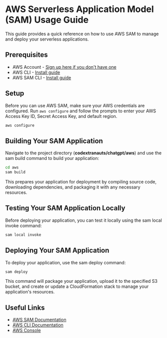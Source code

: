 # AWS Serverless Application Model (SAM) Usage Guide

This guide provides a quick reference on how to use AWS SAM to manage and deploy your serverless applications.

## Prerequisites

- AWS Account - [Sign up here if you don't have one](https://portal.aws.amazon.com/gp/aws/developer/registration/index.html)
- AWS CLI - [Install guide](https://docs.aws.amazon.com/cli/latest/userguide/cli-chap-install.html)
- AWS SAM CLI - [Install guide](https://docs.aws.amazon.com/serverless-application-model/latest/developerguide/serverless-sam-cli-install.html)

## Setup

Before you can use AWS SAM, make sure your AWS credentials are configured. Run `aws configure` and follow the prompts to enter your AWS Access Key ID, Secret Access Key, and default region.

```bash
aws configure
```

## Building Your SAM Application

Navigate to the project directory (**codextranauts/chatgpt/aws**) and use the sam build command to build your application:

```bash
cd aws
sam build
```

This prepares your application for deployment by compiling source code, downloading dependencies, and packaging it with any necessary resources.

## Testing Your SAM Application Locally

Before deploying your application, you can test it locally using the sam local invoke command:

```bash
sam local invoke
```

## Deploying Your SAM Application

To deploy your application, use the sam deploy command:

```bash
sam deploy
```

This command will package your application, upload it to the specified S3 bucket, and create or update a CloudFormation stack to manage your application's resources.

## Useful Links

- [AWS SAM Documentation](https://docs.aws.amazon.com/serverless-application-model/latest/developerguide/what-is-sam.html)
- [AWS CLI Documentation](https://docs.aws.amazon.com/cli/latest/userguide/cli-chap-welcome.html)
- [AWS Console](https://console.aws.amazon.com/)
